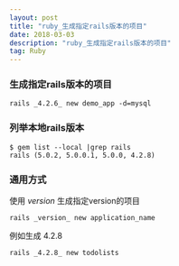 ```yaml
---
layout: post
title: "ruby_生成指定rails版本的项目"
date: 2018-03-03
description: "ruby_生成指定rails版本的项目"
tag: Ruby
--- 
```


### 生成指定rails版本的项目

```
rails _4.2.6_ new demo_app -d=mysql
```

### 列举本地rails版本
```
$ gem list --local |grep rails
rails (5.0.2, 5.0.0.1, 5.0.0, 4.2.8)
```

### 通用方式
使用 _version_ 生成指定version的项目

```
rails _version_ new application_name
```

例如生成 4.2.8
```
rails _4.2.8_ new todolists
```
